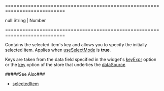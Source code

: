 ===========================================================================
<!--default-->null<!--/default-->
<!--type-->String | Number<!--/type-->
===========================================================================

<!--shortDescription-->
Contains the selected item's key and allows you to specify the initially selected item. Applies when [useSelectMode](/Documentation/ApiReference/UI_Widgets/dxDropDownButton/Configuration/#useSelectMode) is **true**.
<!--/shortDescription-->

<!--fullDescription-->
Keys are taken from the data field specified in the widget's [keyExpr](/Documentation/ApiReference/UI_Widgets/dxDropDownButton/Configuration/#keyExpr) option or the [key](/Documentation/ApiReference/Data_Layer/CustomStore/Configuration/#key) option of the store that underlies the [dataSource](/Documentation/ApiReference/UI_Widgets/dxDropDownButton/Configuration/#dataSource).

#####See Also###
- [selectedItem](/Documentation/ApiReference/UI_Widgets/dxDropDownButton/Configuration/#selectedItem)
<!--/fullDescription-->